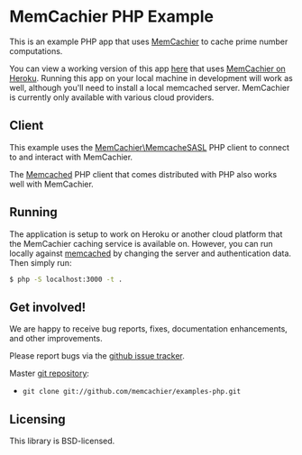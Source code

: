 # MemCachier PHP Example

This is an example PHP app that uses
[MemCachier](http://www.memcachier.com) to cache prime number
computations.

You can view a working version of this app
[here](http://memachier-examples-php.herokuapp.com/) that uses
[MemCachier on Heroku](https://addons.heroku.com/memcachier). Running
this app on your local machine in development will work as well,
although you'll need to install a local memcached server. MemCachier
is currently only available with various cloud providers.

## Client

This example uses the
[MemCachier\MemcacheSASL](http://github.com/memcachier/PHPMemcacheSASL)
PHP client to connect to and interact with MemCachier.

The [Memcached](http://php.net/manual/en/book.memcached.php) PHP
client that comes distributed with PHP also works well with
MemCachier.

## Running

The application is setup to work on Heroku or another cloud platform
that the MemCachier caching service is available on. However, you can
run locally against [memcached](http://memcached.org) by changing the
server and authentication data. Then simply run:

~~~~ .sh
$ php -S localhost:3000 -t .
~~~~

## Get involved!

We are happy to receive bug reports, fixes, documentation enhancements,
and other improvements.

Please report bugs via the
[github issue tracker](http://github.com/memcachier/examples-php/issues).

Master [git repository](http://github.com/memcachier/examples-php):

* `git clone git://github.com/memcachier/examples-php.git`

## Licensing

This library is BSD-licensed.

